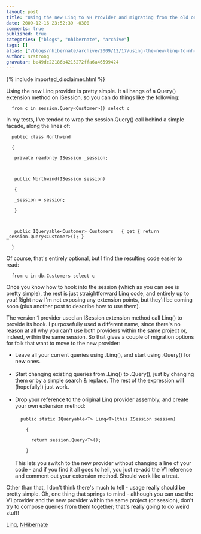 ```yaml
---
layout: post
title: "Using the new Linq to NH Provider and migrating from the old one"
date: 2009-12-16 23:52:39 -0300
comments: true
published: true
categories: ["blogs", "nhibernate", "archive"]
tags: []
alias: ["/blogs/nhibernate/archive/2009/12/17/using-the-new-linq-to-nh-provider-and-migrating-from-the-old-one.aspx"]
author: srstrong
gravatar: be49dc22186b4215272ffa6a46599424
---
```

{% include imported_disclaimer.html %}
<p>Using the new Linq provider is pretty simple. It all hangs of a Query() extension method on ISession, so you can do things like the following:</p><code>  from c in session.Query&lt;Customer&gt;() select c</code><br />
<p>In my tests, I've tended to wrap the session.Query() call behind a simple facade, along the lines of:</p><code>  public class Northwind<br />
  {<br />
   private readonly ISession _session;<br />
<br />
   public Northwind(ISession session)<br />
   {<br />
   _session = session;<br />
   }<br />
<br />
   public IQueryable&lt;Customer&gt; Customers   { get { return _session.Query&lt;Customer&gt;(); }<br />
  }<br /></code>
<p>Of course, that's entirely optional, but I find the resulting code easier to read:</p><code>  from c in db.Customers select c</code><br />
<p>Once you know how to hook into the session (which as you can see is pretty simple), the rest is just straightforward Linq code, and entirely up to you! Right now I'm not exposing any extension points, but they'll be coming soon (plus another post to describe how to use them).</p>
<p>The version 1 provider used an ISession extension method call Linq() to provide its hook. I purposefully used a different name, since there's no reason at all why you can't use both providers within the same project or, indeed, within the same session. So that gives a couple of migration options for folk that want to move to the new provider:</p>
<ul>
  <li>Leave all your current queries using .Linq(), and start using .Query() for new ones.</li>

  <li style="list-style: none"><br /></li>

  <li>Start changing existing queries from .Linq() to .Query(), just by changing them or by a simple search &amp; replace. The rest of the expression will (hopefully!) just work.</li>

  <li style="list-style: none"><br /></li>

  <li>Drop your reference to the original Linq provider assembly, and create your own extension method:<br />
  <br />
  <code>  public static IQueryable&lt;T&gt; Linq&lt;T&gt;(this ISession session)<br />
    {<br />
      return session.Query&lt;T&gt;();<br />
    }</code><br />
  <br />
  This lets you switch to the new provider without changing a line of your code - and if you find it all goes to hell, you just re-add the V1 reference and comment out your extension method. Should work like a treat.</li>
</ul>
<p>Other than that, I don't think there's much to tell - usage really should be pretty simple. Oh, one thing that springs to mind - although you can use the V1 provider and the new provider within the same project (or session), don't try to compose queries from them together; that's really going to do weird stuff!</p>
<div class="posttagsblock"><a href="http://technorati.com/tag/Linq" rel="tag">Linq</a>, <a href="http://technorati.com/tag/NHibernate" rel="tag">NHibernate</a></div>

